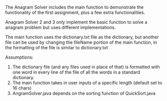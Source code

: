 The Anagram Solver includes the main function to demonstrate the 
functionality of the first assignment, plus a few extra functionalities.

Anagram Solver 2 and 3 only implement the basic function to solve a anagram problem but uses different implementations.

The main function uses the dictionary.txt file as the dictionary, but
another file can be used by changing the fileName portion of the main
function, in the formatting of the file is similar to dictionary.txt

Assumptions:
1. The dictionary file (and any files used in place of that) is formatted
with one word in every line of the file of all the words in a standard 
dictionary.
2. The main function takes in user inputs of a specific length (default set
to 16 chars) 
3. AngramSolver.java depends on the sorting function of QuickSort.java
